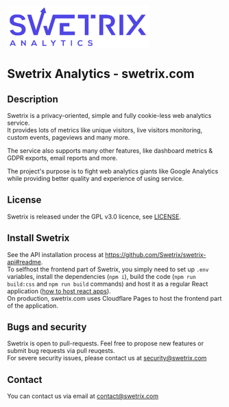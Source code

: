 <img src="/public/assets/logo_blue.svg" alt="" height="100" />

# Swetrix Analytics - swetrix.com

## Description
Swetrix is a privacy-oriented, simple and fully cookie-less web analytics service.\
It provides lots of metrics like unique visitors, live visitors monitoring, custom events, pageviews and many more.

The service also supports many other features, like dashboard metrics & GDPR exports, email reports and more.

The project's purpose is to fight web analytics giants like Google Analytics while providing better quality and experience of using service.

## License
Swetrix is released under the GPL v3.0 licence, see [LICENSE](LICENSE).

## Install Swetrix
See the API installation process at https://github.com/Swetrix/swetrix-api#readme. \
To selfhost the frontend part of Swetrix, you simply need to set up `.env` variables, install the dependencies (`npm i`), build the code (`npm run build:css` and `npm run build` commands) and host it as a regular React application ([how to host react apps](https://create-react-app.dev/docs/deployment/)).\
On production, swetrix.com uses Cloudflare Pages to host the frontend part of the application.

## Bugs and security
Swetrix is open to pull-requests. Feel free to propose new features or submit bug requests via pull reuqests.\
For severe security issues, please contact us at security@swetrix.com

## Contact
You can contact us via email at contact@swetrix.com
